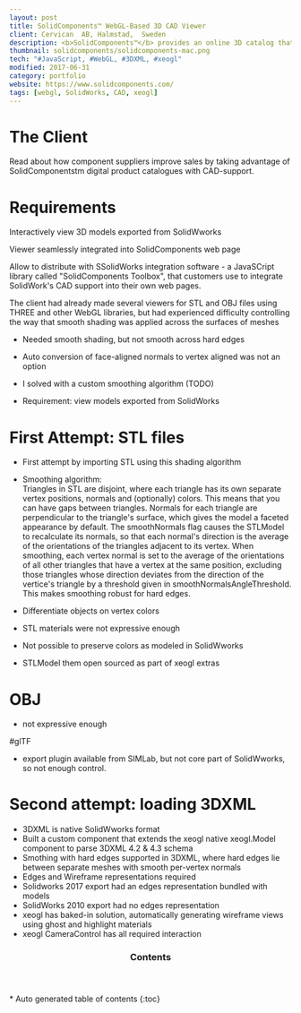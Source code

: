 ```yaml
---
layout: post
title: SolidComponents™ WebGL-Based 3D CAD Viewer
client: Cervican  AB, Halmstad,  Sweden
description: <b>SolidComponents™</b> provides an online 3D catalog that allows buyers to preview products published directly from SolidWorks.<br><br>I worked remotely with engineers in Halmstad, Sweden to develop their WebGL-based CAD viewer on <b>xeogl</b>, an open source library I created for 3D visualization in the browser.  
thumbnail: solidcomponents/solidcomponents-mac.png
tech: "#JavaScript, #WebGL, #3DXML, #xeogl"
modified: 2017-06-31
category: portfolio
website: https://www.solidcomponents.com/
tags: [webgl, SolidWorks, CAD, xeogl]
---
```


# The Client



 
 Read about how component suppliers improve sales by taking advantage of SolidComponentstm digital product catalogues with CAD-support.

# Requirements 

Interactively view 3D models exported from SolidWworks

Viewer seamlessly integrated into SolidComponents web page

Allow to distribute with SSolidWorks integration software - a JavaSCript library called "SolidComponents Toolbox", that 
customers use to integrate SolidWork's CAD support into their own web pages.

The client had already made several viewers for STL and OBJ files using THREE and other WebGL libraries, but had 
experienced difficulty controlling the way that smooth shading was applied across the surfaces of meshes

- Needed  smooth shading, but not smooth across hard edges
- Auto conversion of face-aligned normals to vertex aligned was not an option

- I solved with a custom smoothing algorithm (TODO)
- Requirement: view models exported from SolidWorks

# First Attempt:  STL files

- First attempt by importing STL using this shading algorithm
- Smoothing algorithm:  
Triangles in STL are disjoint, where each triangle has its own separate vertex positions, normals and (optionally) colors. 
This means that you can have gaps between triangles. Normals for each triangle are perpendicular to the triangle's surface, 
which gives the model a faceted appearance by default. The smoothNormals flag causes the STLModel to recalculate its normals, 
so that each normal's direction is the average of the orientations of the triangles adjacent to its vertex. When smoothing, 
each vertex normal is set to the average of the orientations of all other triangles that have a vertex at the same position, 
excluding those triangles whose direction deviates from the direction of the vertice's triangle by a threshold given in 
smoothNormalsAngleThreshold. This makes smoothing robust for hard edges.

- Differentiate objects on vertex colors
- STL materials were not expressive enough
- Not possible to preserve colors as modeled in  SolidWworks
- STLModel them open sourced as part of xeogl extras

# OBJ

- not expressive enough

#glTF

- export plugin available from SIMLab, but not core part of SolidWworks, so not enough control.

# Second attempt: loading 3DXML

- 3DXML is native SolidWworks format
- Built a custom component that extends the xeogl native xeogl.Model component to parse 3DXML 4.2 & 4.3 schema
- Smothing with hard edges supported in 3DXML,  where hard edges lie between  separate meshes with smooth per-vertex normals
- Edges and Wireframe representations required 
- Solidworks 2017 export had an edges representation bundled with models
- SolidWorks 2010 export had no edges representation
- xeogl has baked-in solution, automatically generating wireframe views using ghost and highlight materials
- xeogl  CameraControl has all required interaction



<section id="table-of-contents" class="toc">
  <header>
    <h3>Contents</h3>
  </header>
<div id="drawer" markdown="1">
*  Auto generated table of contents
{:toc}
</div>
</section><!-- /#table-of-contents -->


